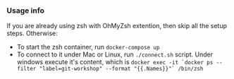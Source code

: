 ### Usage info

If you are already using zsh with OhMyZsh extention, then skip all the setup steps.
Otherwise:
  * To start the zsh container, run `docker-compose up`
  * To connect to it under Mac or Linux, run `./connect.sh` script. Under windows execute it's content, which is
      ```docker exec -it `docker ps --filter "label=git-workshop" --format "{{.Names}}"` /bin/zsh```
